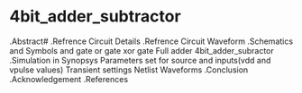 # 4bit_adder_subtractor
.Abstract#
.Refrence Circuit Details
.Refrence Circuit Waveform
.Schematics and Symbols 
   and gate
   or gate
   xor gate
   Full adder
   4bit_adder_subractor
.Simulation in Synopsys
    Parameters set for source and inputs(vdd and vpulse values)
    Transient settings
    Netlist
    Waveforms
.Conclusion
.Acknowledgement
.References
